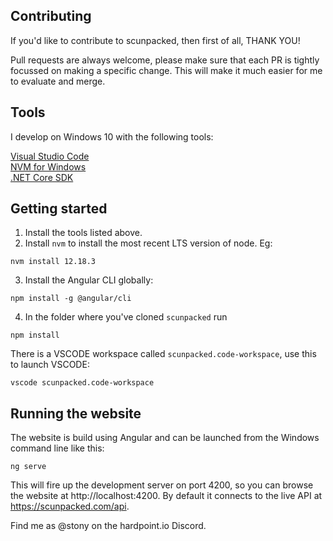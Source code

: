 ## Contributing
If you'd like to contribute to scunpacked, then first of all, THANK YOU!

Pull requests are always welcome, please make sure that each PR is tightly focussed on making a specific change. This will make it much easier for me to evaluate and merge.

## Tools
I develop on Windows 10 with the following tools:

[Visual Studio Code](https://code.visualstudio.com/Download)  
[NVM for Windows](https://github.com/coreybutler/nvm-windows/releases)  
[.NET Core SDK](https://dotnet.microsoft.com/download/dotnet-core)

## Getting started
1. Install the tools listed above.
1. Install `nvm` to install the most recent LTS version of node. Eg:
```
nvm install 12.18.3
```
3. Install the Angular CLI globally:
```
npm install -g @angular/cli
```
4. In the folder where you've cloned `scunpacked` run
```
npm install
```

There is a VSCODE workspace called `scunpacked.code-workspace`, use this to launch VSCODE:
```
vscode scunpacked.code-workspace
```

## Running the website
The website is build using Angular and can be launched from the Windows command line like this:
```
ng serve
```
This will fire up the development server on port 4200, so you can browse the website at http://localhost:4200. By default it connects to the live API at https://scunpacked.com/api.

Find me as @stony on the hardpoint.io Discord.
